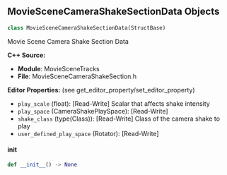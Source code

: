 ## MovieSceneCameraShakeSectionData Objects

```python
class MovieSceneCameraShakeSectionData(StructBase)
```

Movie Scene Camera Shake Section Data

**C++ Source:**

- **Module**: MovieSceneTracks
- **File**: MovieSceneCameraShakeSection.h

**Editor Properties:** (see get_editor_property/set_editor_property)

- ``play_scale`` (float):  [Read-Write] Scalar that affects shake intensity
- ``play_space`` (CameraShakePlaySpace):  [Read-Write]
- ``shake_class`` (type(Class)):  [Read-Write] Class of the camera shake to play
- ``user_defined_play_space`` (Rotator):  [Read-Write]

<a id="unreal.MovieSceneCameraShakeSectionData.__init__"></a>

#### __init__

```python
def __init__() -> None
```

<a id="unreal.MovieSceneConsoleVariableCollection"></a>